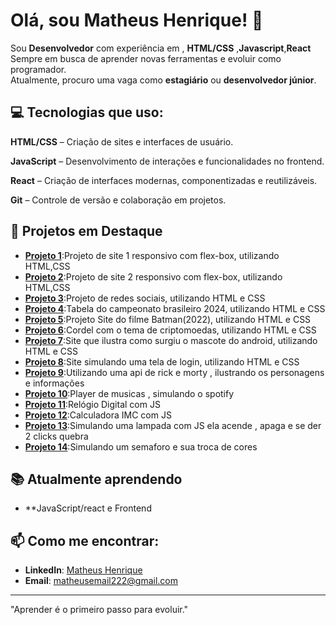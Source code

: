 # Olá, sou Matheus Henrique! 👋

Sou **Desenvolvedor** com experiência em , **HTML/CSS** ,**Javascript**,**React** 
Sempre em busca de aprender novas ferramentas e evoluir como programador.  
Atualmente, procuro uma vaga como **estagiário** ou **desenvolvedor júnior**.

## 💻 Tecnologias que uso:
**HTML/CSS** – Criação de sites e interfaces de usuário.

**JavaScript** – Desenvolvimento de interações e funcionalidades no frontend.

**React** – Criação de interfaces modernas, componentizadas e reutilizáveis.

**Git** – Controle de versão e colaboração em projetos.

## 🚀 Projetos em Destaque
- **[Projeto 1](https://matheushenrique02.github.io/projeto-imperatriz/)**:Projeto de site 1 responsivo com flex-box, utilizando HTML,CSS
- **[Projeto 2](https://matheushenrique02.github.io/projeto-flexbox/)**:Projeto de site 2 responsivo com flex-box, utilizando HTML,CSS
- **[Projeto 3](https://matheushenrique02.github.io/projeto-social/)**:Projeto de redes sociais, utilizando HTML e CSS
- **[Projeto 4](https://matheushenrique02.github.io/Projeto-brasileirao/)**:Tabela do campeonato brasileiro 2024, utilizando HTML e CSS
- **[Projeto 5](https://matheushenrique02.github.io/projeto-batman/)**:Projeto Site do filme Batman(2022), utilizando HTML e CSS
- **[Projeto 6](https://matheushenrique02.github.io/Projeto-cordel/)**:Cordel com o tema de criptomoedas, utilizando HTML e CSS
- **[Projeto 7](https://matheushenrique02.github.io/site-android.new/)**:Site que ilustra como surgiu o mascote do android, utilizando HTML e CSS
- **[Projeto 8](https://matheushenrique02.github.io/projeto-login/)**:Site simulando uma tela de login, utilizando HTML e CSS
- **[Projeto 9](https://matheushenrique02.github.io/projeto-rick-and-morty/)**:Utilizando uma api de rick e morty , ilustrando os personagens e informações
- **[Projeto 10](https://matheushenrique02.github.io/projeto-spotify/)**:Player de musicas , simulando o spotify
- **[Projeto 11](https://matheushenrique02.github.io/projeto-relogio/)**:Relógio Digital com JS
- **[Projeto 12](https://matheushenrique02.github.io/projeto-imc/)**:Calculadora IMC com JS
- **[Projeto 13](https://matheushenrique02.github.io/projeto-lampada/)**:Simulando uma lampada com JS ela acende , apaga e se der 2 clicks quebra
- **[Projeto 14]( https://matheushenrique02.github.io/projeto-semaforo/)**:Simulando um semaforo e sua troca de cores 

## 📚 Atualmente aprendendo
- **JavaScript/react e Frontend

## 📫 Como me encontrar:
- **LinkedIn**: [Matheus Henrique](linkedin.com/in/matheus-henrique-ab94402a5)
- **Email**: matheusemail222@gmail.com

---

"Aprender é o primeiro passo para evoluir."
